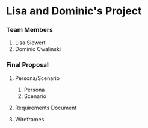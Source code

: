 # Lisa and Dominic's Project

### Team Members
1. Lisa Siewert
2. Dominic Cwalinski

### Final Proposal
1. Persona/Scenario
    1. Persona
    2. Scenario
2. Requirements Document

3. Wireframes






